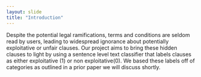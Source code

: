 ```yaml
---
layout: slide
title: "Introduction"
---
```


Despite the potential legal ramifications, terms and conditions are seldom read by users, leading to widespread ignorance about potentially exploitative or unfair clauses. Our project aims to bring these hidden clauses to light by using a sentence level text classifier that labels clauses as either exploitative (1) or non exploitative(0). We based these labels off of categories as outlined in a prior paper we will discuss shortly.
